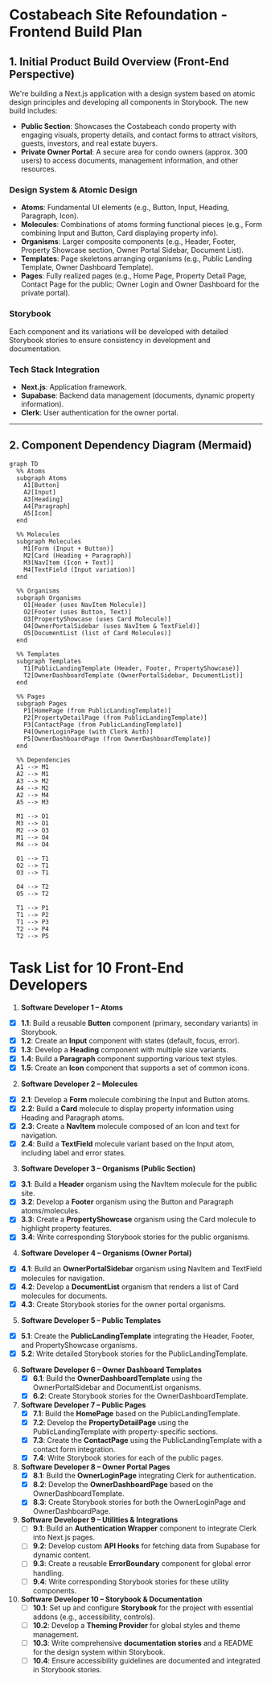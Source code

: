 # Costabeach Site Refoundation - Frontend Build Plan

## 1. Initial Product Build Overview (Front‑End Perspective)

We're building a Next.js application with a design system based on atomic design principles and developing all components in Storybook. The new build includes:

- **Public Section**: Showcases the Costabeach condo property with engaging visuals, property details, and contact forms to attract visitors, guests, investors, and real estate buyers.
- **Private Owner Portal**: A secure area for condo owners (approx. 300 users) to access documents, management information, and other resources.

### Design System & Atomic Design

- **Atoms**: Fundamental UI elements (e.g., Button, Input, Heading, Paragraph, Icon).
- **Molecules**: Combinations of atoms forming functional pieces (e.g., Form combining Input and Button, Card displaying property info).
- **Organisms**: Larger composite components (e.g., Header, Footer, Property Showcase section, Owner Portal Sidebar, Document List).
- **Templates**: Page skeletons arranging organisms (e.g., Public Landing Template, Owner Dashboard Template).
- **Pages**: Fully realized pages (e.g., Home Page, Property Detail Page, Contact Page for the public; Owner Login and Owner Dashboard for the private portal).

### Storybook

Each component and its variations will be developed with detailed Storybook stories to ensure consistency in development and documentation.

### Tech Stack Integration

- **Next.js**: Application framework.
- **Supabase**: Backend data management (documents, dynamic property information).
- **Clerk**: User authentication for the owner portal.

---

## 2. Component Dependency Diagram (Mermaid)

```mermaid
graph TD
  %% Atoms
  subgraph Atoms
    A1[Button]
    A2[Input]
    A3[Heading]
    A4[Paragraph]
    A5[Icon]
  end
  
  %% Molecules
  subgraph Molecules
    M1[Form (Input + Button)]
    M2[Card (Heading + Paragraph)]
    M3[NavItem (Icon + Text)]
    M4[TextField (Input variation)]
  end
  
  %% Organisms
  subgraph Organisms
    O1[Header (uses NavItem Molecule)]
    O2[Footer (uses Button, Text)]
    O3[PropertyShowcase (uses Card Molecule)]
    O4[OwnerPortalSidebar (uses NavItem & TextField)]
    O5[DocumentList (list of Card Molecules)]
  end
  
  %% Templates
  subgraph Templates
    T1[PublicLandingTemplate (Header, Footer, PropertyShowcase)]
    T2[OwnerDashboardTemplate (OwnerPortalSidebar, DocumentList)]
  end
  
  %% Pages
  subgraph Pages
    P1[HomePage (from PublicLandingTemplate)]
    P2[PropertyDetailPage (from PublicLandingTemplate)]
    P3[ContactPage (from PublicLandingTemplate)]
    P4[OwnerLoginPage (with Clerk Auth)]
    P5[OwnerDashboardPage (from OwnerDashboardTemplate)]
  end

  %% Dependencies
  A1 --> M1
  A2 --> M1
  A3 --> M2
  A4 --> M2
  A2 --> M4
  A5 --> M3

  M1 --> O1
  M3 --> O1
  M2 --> O3
  M1 --> O4
  M4 --> O4
  
  O1 --> T1
  O2 --> T1
  O3 --> T1
  
  O4 --> T2
  O5 --> T2
  
  T1 --> P1
  T1 --> P2
  T1 --> P3
  T2 --> P4
  T2 --> P5
```

# Task List for 10 Front-End Developers

1. **Software Developer 1 – Atoms**
- [x] **1.1**: Build a reusable **Button** component (primary, secondary variants) in Storybook.
- [x] **1.2**: Create an **Input** component with states (default, focus, error).
- [x] **1.3**: Develop a **Heading** component with multiple size variants.
- [x] **1.4**: Build a **Paragraph** component supporting various text styles.
- [x] **1.5**: Create an **Icon** component that supports a set of common icons.

2. **Software Developer 2 – Molecules**
- [x] **2.1**: Develop a **Form** molecule combining the Input and Button atoms.
- [x] **2.2**: Build a **Card** molecule to display property information using Heading and Paragraph atoms.
- [x] **2.3**: Create a **NavItem** molecule composed of an Icon and text for navigation.
- [x] **2.4**: Build a **TextField** molecule variant based on the Input atom, including label and error states.

3. **Software Developer 3 – Organisms (Public Section)**
- [x] **3.1**: Build a **Header** organism using the NavItem molecule for the public site.
- [x] **3.2**: Develop a **Footer** organism using the Button and Paragraph atoms/molecules.
- [x] **3.3**: Create a **PropertyShowcase** organism using the Card molecule to highlight property features.
- [x] **3.4**: Write corresponding Storybook stories for the public organisms.

4. **Software Developer 4 – Organisms (Owner Portal)**
- [x] **4.1**: Build an **OwnerPortalSidebar** organism using NavItem and TextField molecules for navigation.
- [x] **4.2**: Develop a **DocumentList** organism that renders a list of Card molecules for documents.
- [x] **4.3**: Create Storybook stories for the owner portal organisms.

5. **Software Developer 5 – Public Templates**
- [x] **5.1**: Create the **PublicLandingTemplate** integrating the Header, Footer, and PropertyShowcase organisms.
- [x] **5.2**: Write detailed Storybook stories for the PublicLandingTemplate.

6. **Software Developer 6 – Owner Dashboard Templates**
   - [x] **6.1**: Build the **OwnerDashboardTemplate** using the OwnerPortalSidebar and DocumentList organisms.
   - [x] **6.2**: Create Storybook stories for the OwnerDashboardTemplate.

7. **Software Developer 7 – Public Pages**
   - [x] **7.1**: Build the **HomePage** based on the PublicLandingTemplate.
   - [x] **7.2**: Develop the **PropertyDetailPage** using the PublicLandingTemplate with property-specific sections.
   - [x] **7.3**: Create the **ContactPage** using the PublicLandingTemplate with a contact form integration.
   - [x] **7.4**: Write Storybook stories for each of the public pages.

8. **Software Developer 8 – Owner Portal Pages**
   - [x] **8.1**: Build the **OwnerLoginPage** integrating Clerk for authentication.
   - [x] **8.2**: Develop the **OwnerDashboardPage** based on the OwnerDashboardTemplate.
   - [x] **8.3**: Create Storybook stories for both the OwnerLoginPage and OwnerDashboardPage.

9. **Software Developer 9 – Utilities & Integrations**
   - [ ] **9.1**: Build an **Authentication Wrapper** component to integrate Clerk into Next.js pages.
   - [ ] **9.2**: Develop custom **API Hooks** for fetching data from Supabase for dynamic content.
   - [ ] **9.3**: Create a reusable **ErrorBoundary** component for global error handling.
   - [ ] **9.4**: Write corresponding Storybook stories for these utility components.

10. **Software Developer 10 – Storybook & Documentation**
    - [ ] **10.1**: Set up and configure **Storybook** for the project with essential addons (e.g., accessibility, controls).
    - [ ] **10.2**: Develop a **Theming Provider** for global styles and theme management.
    - [ ] **10.3**: Write comprehensive **documentation stories** and a README for the design system within Storybook.
    - [ ] **10.4**: Ensure accessibility guidelines are documented and integrated in Storybook stories.
